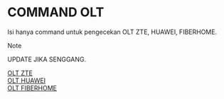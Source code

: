 # COMMAND OLT

Isi hanya command untuk pengecekan OLT ZTE, HUAWEI, FIBERHOME.
> [!NOTE]
> UPDATE JIKA SENGGANG. 

[OLT ZTE](ZTE.md)\
[OLT HUAWEI](HUAWEI.md)\
[OLT FIBERHOME](FIBERHOME.md) 
